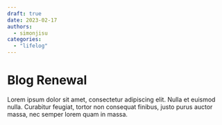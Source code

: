 ```yaml
---
draft: true 
date: 2023-02-17
authors:
  - simonjisu
categories:
  - "lifelog"
---
```


# Blog Renewal

Lorem ipsum dolor sit amet, consectetur adipiscing elit. Nulla et euismod
nulla. Curabitur feugiat, tortor non consequat finibus, justo purus auctor
massa, nec semper lorem quam in massa.

<!-- more -->